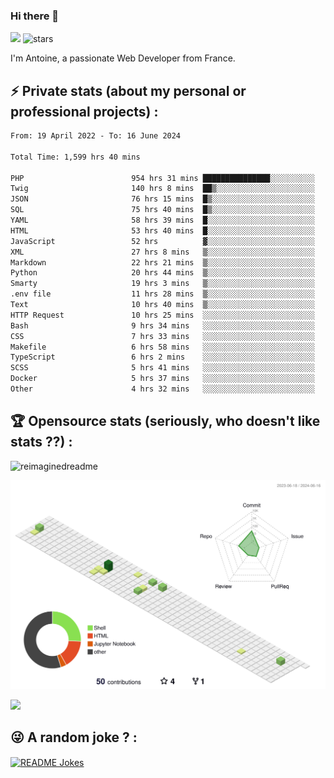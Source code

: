 ### Hi there 👋

![](https://komarev.com/ghpvc/?username=niotna)
<img src="https://img.shields.io/github/stars/niotna?label=Stars" alt="stars">

I'm Antoine, a passionate Web Developer from France.

## :zap: Private stats (about my personal or professional projects) : 

<!--START_SECTION:waka-->

```txt
From: 19 April 2022 - To: 16 June 2024

Total Time: 1,599 hrs 40 mins

PHP                        954 hrs 31 mins ███████████████░░░░░░░░░░   59.67 %
Twig                       140 hrs 8 mins  ██▒░░░░░░░░░░░░░░░░░░░░░░   08.76 %
JSON                       76 hrs 15 mins  █▒░░░░░░░░░░░░░░░░░░░░░░░   04.77 %
SQL                        75 hrs 40 mins  █▒░░░░░░░░░░░░░░░░░░░░░░░   04.73 %
YAML                       58 hrs 39 mins  █░░░░░░░░░░░░░░░░░░░░░░░░   03.67 %
HTML                       53 hrs 40 mins  █░░░░░░░░░░░░░░░░░░░░░░░░   03.35 %
JavaScript                 52 hrs          ▓░░░░░░░░░░░░░░░░░░░░░░░░   03.25 %
XML                        27 hrs 8 mins   ▒░░░░░░░░░░░░░░░░░░░░░░░░   01.70 %
Markdown                   22 hrs 21 mins  ▒░░░░░░░░░░░░░░░░░░░░░░░░   01.40 %
Python                     20 hrs 44 mins  ▒░░░░░░░░░░░░░░░░░░░░░░░░   01.30 %
Smarty                     19 hrs 3 mins   ▒░░░░░░░░░░░░░░░░░░░░░░░░   01.19 %
.env file                  11 hrs 28 mins  ▒░░░░░░░░░░░░░░░░░░░░░░░░   00.72 %
Text                       10 hrs 40 mins  ▒░░░░░░░░░░░░░░░░░░░░░░░░   00.67 %
HTTP Request               10 hrs 25 mins  ░░░░░░░░░░░░░░░░░░░░░░░░░   00.65 %
Bash                       9 hrs 34 mins   ░░░░░░░░░░░░░░░░░░░░░░░░░   00.60 %
CSS                        7 hrs 33 mins   ░░░░░░░░░░░░░░░░░░░░░░░░░   00.47 %
Makefile                   6 hrs 58 mins   ░░░░░░░░░░░░░░░░░░░░░░░░░   00.44 %
TypeScript                 6 hrs 2 mins    ░░░░░░░░░░░░░░░░░░░░░░░░░   00.38 %
SCSS                       5 hrs 41 mins   ░░░░░░░░░░░░░░░░░░░░░░░░░   00.36 %
Docker                     5 hrs 37 mins   ░░░░░░░░░░░░░░░░░░░░░░░░░   00.35 %
Other                      4 hrs 32 mins   ░░░░░░░░░░░░░░░░░░░░░░░░░   00.28 %
```

<!--END_SECTION:waka-->

## :trophy: Opensource stats (seriously, who doesn't like stats ??) : 

<!---
[![Top Langs](https://github-readme-stats.vercel.app/api/top-langs/?username=niotna)](https://github.com/anuraghazra/github-readme-stats) 
-->
<img src="https://myreadme.vercel.app/api/embed/niotna?panels=userstatistics,toprepositories,toplanguages,commitgraph" alt="reimaginedreadme" />

![](./profile-3d-contrib/profile-green-animate.svg)

<img src="https://github-profile-trophy.vercel.app/?username=niotna&theme=juicyfresh&no-bg=true" />

## :stuck_out_tongue_winking_eye: A random joke ? : 

<a href="https://readme-jokes.vercel.app"><img align="center" src="https://readme-jokes.vercel.app/api" alt="README Jokes"></a>
